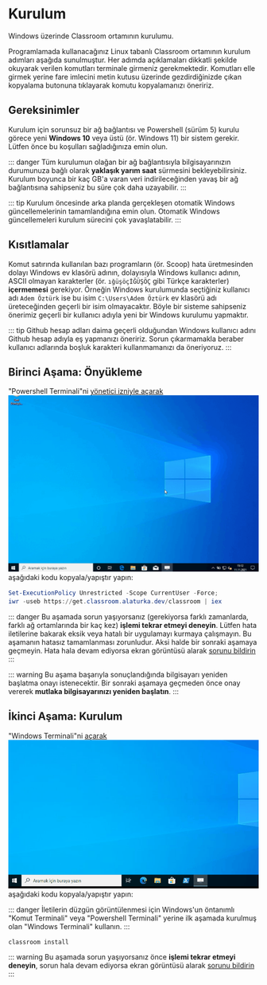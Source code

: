 # Kurulum

Windows üzerinde Classroom ortamının kurulumu.

Programlamada kullanacağınız Linux tabanlı Classroom ortamının kurulum adımları aşağıda sunulmuştur.  Her adımda
açıklamaları dikkatli şekilde okuyarak verilen komutları terminale girmeniz gerekmektedir.  Komutları elle girmek yerine
fare imlecini metin kutusu üzerinde gezdirdiğinizde çıkan kopyalama butonuna tıklayarak komutu kopyalamanızı öneririz.

## Gereksinimler

Kurulum için sorunsuz bir ağ bağlantısı ve Powershell (sürüm 5) kurulu görece yeni **Windows 10** veya üstü (ör. Windows
11) bir sistem gerekir. Lütfen önce bu koşulları sağladığınıza emin olun.

::: danger
Tüm kurulumun olağan bir ağ bağlantısıyla bilgisayarınızın durumunuza bağlı olarak **yaklaşık yarım saat** sürmesini
bekleyebilirsiniz. Kurulum boyunca bir kaç GB'a varan veri indirileceğinden yavaş bir ağ bağlantısına sahipseniz bu süre
çok daha uzayabilir.
:::

::: tip
Kurulum öncesinde arka planda gerçekleşen otomatik Windows güncellemelerinin tamamlandığına emin olun.  Otomatik Windows
güncellemeleri kurulum sürecini çok yavaşlatabilir.
:::

## Kısıtlamalar

Komut satırında kullanılan bazı programların (ör. Scoop) hata üretmesinden dolayı Windows ev klasörü adının, dolayısıyla
Windows kullanıcı adının, ASCII olmayan karakterler (ör. `ığüşöçİĞÜŞÖÇ` gibi Türkçe karakterler) **içermemesi**
gerekiyor.  Örneğin Windows kurulumunda seçtiğiniz kullanıcı adı `Adem Öztürk` ise bu isim `C:\Users\Adem Öztürk` ev
klasörü adı üreteceğinden geçerli bir isim olmayacaktır.  Böyle bir sisteme sahipseniz önerimiz geçerli bir kullanıcı
adıyla yeni bir Windows kurulumu yapmaktır.

::: tip
Github hesap adları daima geçerli olduğundan Windows kullanıcı adını Github hesap adıyla eş yapmanızı öneririz.  Sorun
çıkarmamakla beraber kullanıcı adlarında boşluk karakteri kullanmamanızı da öneriyoruz.
:::

## Birinci Aşama: Önyükleme

"Powershell Terminali"ni <a class="popup" href="#">yönetici izniyle açarak<span><img class="gif" alt="powershell"
src="/images/powershell.gif"/></span></a> aşağıdaki kodu kopyala/yapıştır yapın:

```powershell
Set-ExecutionPolicy Unrestricted -Scope CurrentUser -Force;
iwr -useb https://get.classroom.alaturka.dev/classroom | iex
```

::: danger
Bu aşamada sorun yaşıyorsanız (gerekiyorsa farklı zamanlarda, farklı ağ ortamlarında bir kaç kez) **işlemi tekrar etmeyi
deneyin**.  Lütfen hata iletilerine bakarak eksik veya hatalı bir uygulamayı kurmaya çalışmayın.  Bu aşamanın hatasız
tamamlanması zorunludur.  Aksi halde bir sonraki aşamaya geçmeyin.  Hata hala devam ediyorsa ekran görüntüsü alarak
[sorunu bildirin](https://github.com/alaturka/windows/issues/new?template=bug.yml)
:::

::: warning
Bu aşama başarıyla sonuçlandığında bilgisayarı yeniden başlatma onayı istenecektir.  Bir sonraki aşamaya geçmeden önce
onay vererek **mutlaka bilgisayarınızı yeniden başlatın**.
:::

## İkinci Aşama: Kurulum

"Windows Terminali"ni <a class="popup" href="#">açarak<span><img class="gif" alt="windowsterminal"
src="/images/windowsterminal.gif"/></span></a> aşağıdaki kodu kopyala/yapıştır yapın:

::: danger
İletilerin düzgün görüntülenmesi için Windows'un öntanımlı "Komut Terminali" veya "Powershell Terminali" yerine ilk
aşamada kurulmuş olan "Windows Terminali" kullanın.
:::

```dos
classroom install
```

::: warning
Bu aşamada sorun yaşıyorsanız önce **işlemi tekrar etmeyi deneyin**, sorun hala devam ediyorsa ekran
görüntüsü alarak [sorunu bildirin](https://github.com/alaturka/windows/issues/new?template=bug.yml)
:::
